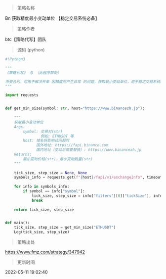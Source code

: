 
> 策略名称

Bn 获取精度最小变动单位 【稳定交易系统必备】

> 策略作者

btc【策略代写】团队





> 源码 (python)

``` python
#!Python3

"""
《策略代写》 与 （此程序帮助）

币安合约，可用于解决开单 因精度而产生异常 的问题，获取最小变动单位，用于稳定交易系统的运行
"""

import requests


def get_min_size(symbol: str, host="https://www.binancezh.jp"):
    
    """
    获取最小变动单位
    Args:
        symbol: 交易对(str)
                例如: ETHUSDT 等
        host: 域名将影响访问超时
              国外地址: https://fapi.binance.com
              国内地址（变动后需要替换）: https://www.binancezh.jp
    Returns:
        最小变动价格(str)，最小变动数量(str)
    """
    
    tick_size, step_size = None, None
    symbols_info = requests.get(f"{host}/fapi/v1/exchangeInfo", timeout=5).json()["symbols"]
    
    for info in symbols_info:
        if symbol == info["symbol"]:
            tick_size, step_size = info["filters"][0]["tickSize"], info["filters"][1]["stepSize"]
            break
            
    return tick_size, step_size


def main():
    tick_size, step_size = get_min_size("ETHUSDT")
    Log(tick_size, step_size)

```

> 策略出处

https://www.fmz.com/strategy/347942

> 更新时间

2022-05-11 19:02:40
